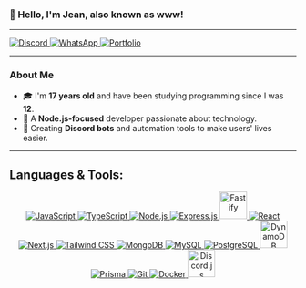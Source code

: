 <h3 align="start">
  👋 Hello, I'm Jean, also known as www! 
</h3>

---

<p align="start">
  <a href="https://discord.gg/9ffaWfWXnR">
    <img src="https://img.shields.io/badge/Discord-5865F2?style=for-the-badge&logo=discord&logoColor=white" alt="Discord" />
  </a>
  <a href="#">
    <img src="https://img.shields.io/badge/WhatsApp-25D366?style=for-the-badge&logo=whatsapp&logoColor=white" alt="WhatsApp" />
  </a>
  <a href="https://wwwgostozin.vercel.app/" target="_blank">
    <img src="https://img.shields.io/badge/Portfolio-000000?style=for-the-badge&logo=vercel&logoColor=white" alt="Portfolio" />
  </a>
</p>

---

### About Me
- 🎓 I'm **17 years old** and have been studying programming since I was **12**.
- 🚀 A **Node.js-focused** developer passionate about technology.
- 🤖 Creating **Discord bots** and automation tools to make users' lives easier.

---

## Languages & Tools:
<p align="center">
  <a href="https://developer.mozilla.org/en-US/docs/Web/JavaScript" target="_blank">
    <img src="https://skillicons.dev/icons?i=js&theme=dark" alt="JavaScript" />
  </a>
  <a href="https://www.typescriptlang.org/" target="_blank">
    <img src="https://skillicons.dev/icons?i=ts&theme=dark" alt="TypeScript" />
  </a>

  <a href="https://nodejs.org/" target="_blank">
    <img src="https://skillicons.dev/icons?i=nodejs&theme=dark" alt="Node.js" />
  </a>
  <a href="https://expressjs.com/" target="_blank">
    <img src="https://skillicons.dev/icons?i=express&theme=dark" alt="Express.js" />
  </a>
  <a href="https://www.fastify.io/" target="_blank">
    <img src="https://cdn.jsdelivr.net/gh/devicons/devicon/icons/fastify/fastify-original.svg" alt="Fastify" width="48" height="48" />
  </a>
  <a href="https://reactjs.org/" target="_blank">
    <img src="https://skillicons.dev/icons?i=react&theme=dark" alt="React" />
  </a>
  <a href="https://nextjs.org/" target="_blank">
    <img src="https://skillicons.dev/icons?i=nextjs&theme=dark" alt="Next.js" />
  </a>
  <a href="https://tailwindcss.com/" target="_blank">
    <img src="https://skillicons.dev/icons?i=tailwind&theme=dark" alt="Tailwind CSS" />
  </a>
  <a href="https://www.mongodb.com/" target="_blank">
    <img src="https://skillicons.dev/icons?i=mongodb&theme=dark" alt="MongoDB" />
  </a>
  <a href="https://www.mysql.com/" target="_blank">
    <img src="https://skillicons.dev/icons?i=mysql&theme=dark" alt="MySQL" />
  </a>
  <a href="https://www.postgresql.org/" target="_blank">
    <img src="https://skillicons.dev/icons?i=postgres&theme=dark" alt="PostgreSQL" />
  </a>

  <a href="https://aws.amazon.com/dynamodb/" target="_blank">
    <img src="https://cdn2.iconfinder.com/data/icons/amazon-aws-stencils/100/Database_copy_DynamoDB-512.png" alt="DynamoDB" width="48" height="48" />
  </a>
  <a href="https://www.prisma.io/" target="_blank">
    <img src="https://skillicons.dev/icons?i=prisma&theme=dark" alt="Prisma" />
  </a>
  <a href="https://git-scm.com/" target="_blank">
    <img src="https://skillicons.dev/icons?i=git&theme=dark" alt="Git" />
  </a>
  <a href="https://www.docker.com/" target="_blank">
    <img src="https://skillicons.dev/icons?i=docker&theme=dark" alt="Docker" />
  </a>
  <a href="https://discord.js.org/" target="_blank">
    <img src="https://cdn.jsdelivr.net/gh/devicons/devicon/icons/discordjs/discordjs-original.svg" alt="Discord.js" width="48" height="48" />
  </a>
</p>
